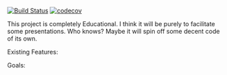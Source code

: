 [![Build Status](https://travis-ci.org/swoogles/TTTT.svg?branch=master)](https://travis-ci.org/swoogles/TTTT)
[![codecov](https://codecov.io/gh/swoogles/TTTT/branch/master/graph/badge.svg)](https://codecov.io/gh/swoogles/TTTT)

This project is completely Educational. I think it will be purely to facilitate some presentations.
Who knows? Maybe it will spin off some decent code of its own.

Existing Features:

Goals:

